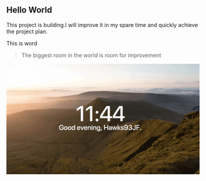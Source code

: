 ## Hello World
This project is building.I will improve it in my spare time and quickly achieve the project plan.

This is word
>The biggest room in the world is room for improvement


![](/art/WX20180802-234453@2x.png)